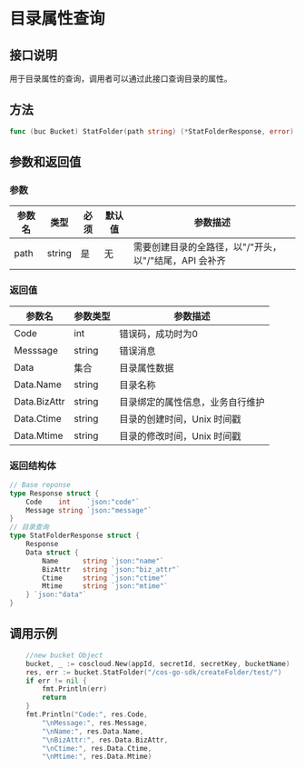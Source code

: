 目录属性查询
==========

## 接口说明

用于目录属性的查询，调用者可以通过此接口查询目录的属性。

## 方法


```go
func (buc Bucket) StatFolder(path string) (*StatFolderResponse, error)
```

## 参数和返回值

### 参数

| 参数名  | 类型  | 必须  | 默认值  | 参数描述  |
| ------------ | ------------ | ------------ | ------------ | ------------ |
| path  | string  | 是  | 无  | 需要创建目录的全路径，以"/"开头，以"/"结尾，API 会补齐 |

### 返回值

| 参数名  | 参数类型  | 参数描述  |
| ------------ | ------------ | ------------ |
| Code  | int  | 错误码，成功时为0   |
| Messsage  | string  | 错误消息  |
| Data  | 集合  | 目录属性数据  |
| Data.Name  | string  | 目录名称  |
| Data.BizAttr  | string  | 目录绑定的属性信息，业务自行维护  |
| Data.Ctime  | string  | 目录的创建时间，Unix 时间戳  |
| Data.Mtime  | string  | 目录的修改时间，Unix 时间戳  |

### 返回结构体

```go
// Base reponse
type Response struct {
    Code    int    `json:"code"`
    Message string `json:"message"`
}
// 目录查询
type StatFolderResponse struct {
    Response
    Data struct {
        Name      string `json:"name"`
        BizAttr   string `json:"biz_attr"`
        Ctime     string `json:"ctime"`
        Mtime     string `json:"mtime"`
    } `json:"data"`
}
```

## 调用示例


```go
    //new bucket Object
    bucket, _ := coscloud.New(appId, secretId, secretKey, bucketName)
    res, err := bucket.StatFolder("/cos-go-sdk/createFolder/test/")
    if err != nil {
        fmt.Println(err)
        return
    }
    fmt.Println("Code:", res.Code,
        "\nMessage:", res.Message,
        "\nName:", res.Data.Name,
        "\nBizAttr:", res.Data.BizAttr,
        "\nCtime:", res.Data.Ctime,
        "\nMtime:", res.Data.Mtime)
```
